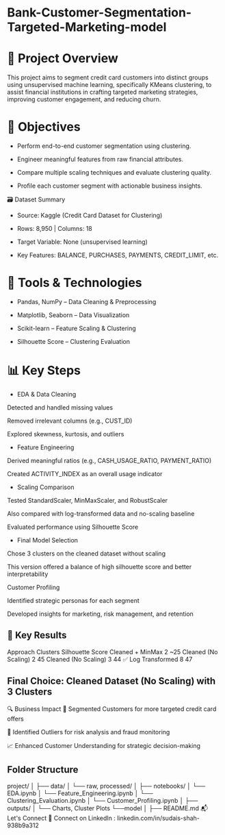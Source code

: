 # Bank-Customer-Segmentation-Targeted-Marketing-model

# 🧠 Project Overview
This project aims to segment credit card customers into distinct groups using unsupervised machine learning, specifically KMeans clustering, to assist financial institutions in crafting targeted marketing strategies, improving customer engagement, and reducing churn.

# 📌 Objectives
- Perform end-to-end customer segmentation using clustering.

- Engineer meaningful features from raw financial attributes.

- Compare multiple scaling techniques and evaluate clustering quality.

- Profile each customer segment with actionable business insights.

🗃️ Dataset Summary
- Source: Kaggle (Credit Card Dataset for Clustering)

- Rows: 8,950 | Columns: 18

- Target Variable: None (unsupervised learning)

- Key Features: BALANCE, PURCHASES, PAYMENTS, CREDIT_LIMIT, etc.

# 🔧 Tools & Technologies

- Pandas, NumPy – Data Cleaning & Preprocessing

- Matplotlib, Seaborn – Data Visualization

- Scikit-learn – Feature Scaling & Clustering

- Silhouette Score – Clustering Evaluation

# 📊 Key Steps
- EDA & Data Cleaning

Detected and handled missing values

Removed irrelevant columns (e.g., CUST_ID)

Explored skewness, kurtosis, and outliers

- Feature Engineering

Derived meaningful ratios (e.g., CASH_USAGE_RATIO, PAYMENT_RATIO)

Created ACTIVITY_INDEX as an overall usage indicator

- Scaling Comparison

Tested StandardScaler, MinMaxScaler, and RobustScaler

Also compared with log-transformed data and no-scaling baseline

Evaluated performance using Silhouette Score

- Final Model Selection

Chose 3 clusters on the cleaned dataset without scaling

This version offered a balance of high silhouette score and better interpretability

Customer Profiling

Identified strategic personas for each segment

Developed insights for marketing, risk management, and retention

## 📌 Key Results
Approach	Clusters	Silhouette Score
Cleaned + MinMax	2	~25
Cleaned (No Scaling)	2	45
Cleaned (No Scaling)	3	44 ✅
Log Transformed	8	47

## Final Choice: Cleaned Dataset (No Scaling) with 3 Clusters

🔍 Business Impact
🎯 Segmented Customers for more targeted credit card offers

💼 Identified Outliers for risk analysis and fraud monitoring

📈 Enhanced Customer Understanding for strategic decision-making

## Folder Structure
project/
│
├── data/
│   └── raw, processed/
│
├── notebooks/
│   └── EDA.ipynb
│   └── Feature_Engineering.ipynb
│   └── Clustering_Evaluation.ipynb
│   └── Customer_Profiling.ipynb
│
├── outputs/
│   └── Charts, Cluster Plots
    └──model
│
├── README.md
📬 Let's Connect
📌 Connect on LinkedIn : linkedin.com/in/sudais-shah-938b9a312
